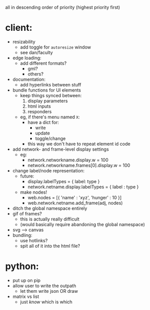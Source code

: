 all in descending order of priority (highest priority first)

# client:
- resizability
    - add toggle for `autoresize` window
    - see dan/faculty
- edge loading:
    - add different formats?
        - gml?
        - others?
- documentation:
    - add hyperlinks between stuff
- bundle functions for UI elements
    - keep things synced between:
        1. display parameters
        2. html inputs
        3. responders
    - eg, if there's menu named `X`:
        - have a dict for:
            - write
            - update
            - toggle/change
        - this way we don't have to repeat element id code
- add network- and frame-level display settings
    - eg:
        - network.networkname.display.w = 100
        - network.networkname.frames[0].display.w = 100
- change label/node representation:
    - future:
        - display.labelTypes = { label: type }
        - network.netname.display.labelTypes = { label : type }
    - make nodes!
        - web.nodes = [{ 'name' : 'xyz', 'hunger' : 10 }]
        - web.network.netname.add_frame(adj, nodes)
- ditch the global namespace entirely
- gif of frames?
    - this is actually really difficult
    - (would basically require abandoning the global namespace)
- svg --> canvas
- bundling:
    - use hotlinks?
    - spit all of it into the html file?

# python:
- put up on pip
- allow user to write the outpath
    - let them write json OR draw
- matrix vs list
    - just _know_ which is which
